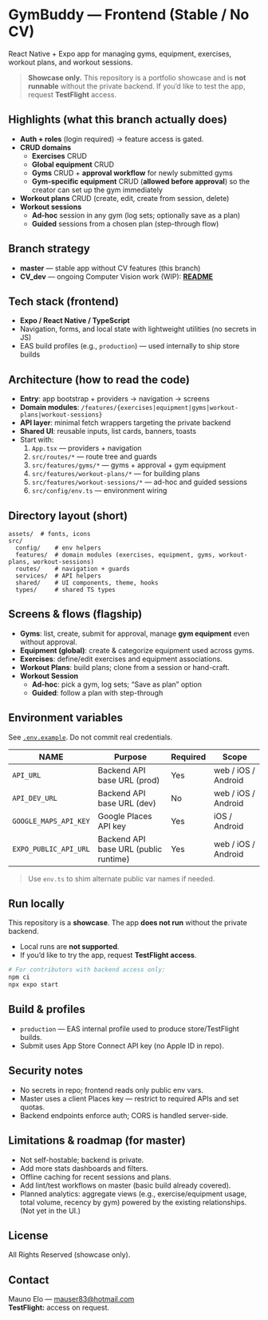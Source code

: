 # GymBuddy — Frontend (Stable / No CV)

React Native + Expo app for managing gyms, equipment, exercises, workout plans, and workout sessions.

> **Showcase only.** This repository is a portfolio showcase and is **not runnable** without the private backend. If you’d like to test the app, request **TestFlight** access.

## Highlights (what this branch actually does)
- **Auth + roles** (login required) → feature access is gated.
- **CRUD domains**
  - **Exercises** CRUD
  - **Global equipment** CRUD
  - **Gyms** CRUD + **approval workflow** for newly submitted gyms
  - **Gym-specific equipment** CRUD (**allowed before approval**) so the creator can set up the gym immediately
- **Workout plans** CRUD (create, edit, create from session, delete)
- **Workout sessions**
  - **Ad-hoc** session in any gym (log sets; optionally save as a plan)
  - **Guided** sessions from a chosen plan (step-through flow)

## Branch strategy
- **master** — stable app without CV features (this branch)
- **CV_dev** — ongoing Computer Vision work (WIP): **[README](https://github.com/Mauser83/gymbuddy-frontend/blob/CV_dev/README.md)**

## Tech stack (frontend)
- **Expo / React Native / TypeScript**
- Navigation, forms, and local state with lightweight utilities (no secrets in JS)
- EAS build profiles (e.g., `production`) — used internally to ship store builds

## Architecture (how to read the code)
- **Entry**: app bootstrap + providers → navigation → screens
- **Domain modules**: `/features/{exercises|equipment|gyms|workout-plans|workout-sessions}`
- **API layer**: minimal fetch wrappers targeting the private backend
- **Shared UI**: reusable inputs, list cards, banners, toasts
- Start with:
  1. `App.tsx` — providers + navigation
  2. `src/routes/*` — route tree and guards
  3. `src/features/gyms/*` — gyms + approval + gym equipment
  4. `src/features/workout-plans/*` — for building plans
  5. `src/features/workout-sessions/*` — ad-hoc and guided sessions
  6. `src/config/env.ts` — environment wiring

## Directory layout (short)
```
assets/  # fonts, icons
src/
  config/    # env helpers
  features/  # domain modules (exercises, equipment, gyms, workout-plans, workout-sessions)
  routes/    # navigation + guards
  services/  # API helpers
  shared/    # UI components, theme, hooks
  types/     # shared TS types
```

## Screens & flows (flagship)
- **Gyms**: list, create, submit for approval, manage **gym equipment** even without approval.
- **Equipment (global)**: create & categorize equipment used across gyms.
- **Exercises**: define/edit exercises and equipment associations.
- **Workout Plans**: build plans; clone from a session or hand-craft.
- **Workout Session**
  - **Ad-hoc**: pick a gym, log sets; “Save as plan” option
  - **Guided**: follow a plan with step-through

## Environment variables
See [`.env.example`](./.env.example). Do not commit real credentials.

| NAME | Purpose | Required | Scope |
| --- | --- | --- | --- |
| `API_URL` | Backend API base URL (prod) | Yes | web / iOS / Android |
| `API_DEV_URL` | Backend API base URL (dev) | No | web / iOS / Android |
| `GOOGLE_MAPS_API_KEY` | Google Places API key | Yes | iOS / Android |
| `EXPO_PUBLIC_API_URL` | Backend API base URL (public runtime) | Yes | web / iOS / Android |

> Use `env.ts` to shim alternate public var names if needed.

## Run locally
This repository is a **showcase**. The app **does not run** without the private backend.

- Local runs are **not supported**.
- If you’d like to try the app, request **TestFlight access**.

```bash
# For contributors with backend access only:
npm ci
npx expo start
```

## Build & profiles
- `production` — EAS internal profile used to produce store/TestFlight builds.
- Submit uses App Store Connect API key (no Apple ID in repo).

## Security notes
- No secrets in repo; frontend reads only public env vars.
- Master uses a client Places key — restrict to required APIs and set quotas.
- Backend endpoints enforce auth; CORS is handled server-side.

## Limitations & roadmap (for master)
- Not self-hostable; backend is private.
- Add more stats dashboards and filters.
- Offline caching for recent sessions and plans.
- Add lint/test workflows on master (basic build already covered).
- Planned analytics: aggregate views (e.g., exercise/equipment usage, total volume, recency by gym) powered by the existing relationships. (Not yet in the UI.)

## License
All Rights Reserved (showcase only).

## Contact
Mauno Elo — mauser83@hotmail.com  
**TestFlight:** access on request.